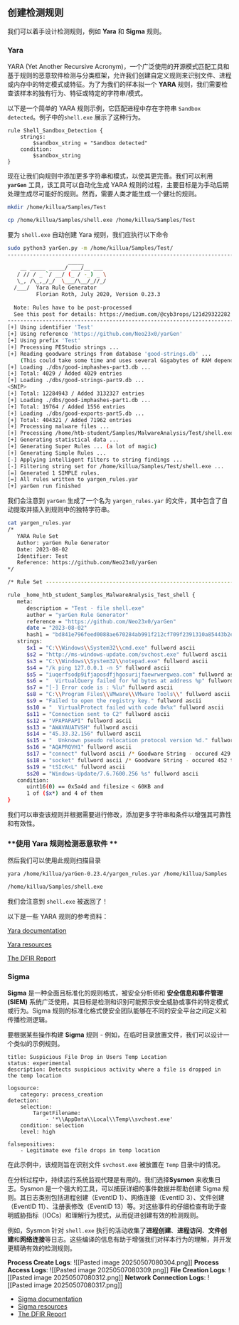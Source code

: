 
## **创建检测规则**

我们可以着手设计检测规则，例如 **Yara** 和 **Sigma** 规则。
### **Yara**

YARA (Yet Another Recursive Acronym)，一个广泛使用的开源模式匹配工具和基于规则的恶意软件检测与分类框架，允许我们创建自定义规则来识别文件、进程或内存中的特定模式或特征。为了为我们的样本拟一个 **YARA** 规则，我们需要检查该样本的独有行为、特征或特定的字符串/模式。

以下是一个简单的 YARA 规则示例，它匹配进程中存在字符串 `Sandbox detected`。例子中的`shell.exe` 展示了这种行为。

```yara
rule Shell_Sandbox_Detection {
    strings:
        $sandbox_string = "Sandbox detected"
    condition:
        $sandbox_string
}
```

现在让我们向规则中添加更多字符串和模式，以使其更完善。我们可以利用 **`yarGen`** 工具，该工具可以自动化生成 YARA 规则的过程，主要目标是为手动后期处理生成尽可能好的规则。然而，需要人类才能生成一个健壮的规则。

```bash
mkdir /home/killua/Samples/Test
```


```bash
cp /home/killua/Samples/shell.exe /home/killua/Samples/Test
```

要为 `shell.exe` 自动创建 Yara 规则，我们应执行以下命令

```bash
sudo python3 yarGen.py -m /home/killua/Samples/Test/
------------------------------------------------------------------------
                   _____            
    __ _____ _____/ ___/__ ___      
   / // / _ `/ __/ (_ / -_) _ \     
   \_, /\_,_/_/  \___/\__/_//_/     
  /___/  Yara Rule Generator        
         Florian Roth, July 2020, Version 0.23.3
   
  Note: Rules have to be post-processed
  See this post for details: https://medium.com/@cyb3rops/121d29322282
------------------------------------------------------------------------
[+] Using identifier 'Test'
[+] Using reference 'https://github.com/Neo23x0/yarGen'
[+] Using prefix 'Test'
[+] Processing PEStudio strings ...
[+] Reading goodware strings from database 'good-strings.db' ...
    (This could take some time and uses several Gigabytes of RAM depending on your db size)
[+] Loading ./dbs/good-imphashes-part3.db ...
[+] Total: 4029 / Added 4029 entries
[+] Loading ./dbs/good-strings-part9.db ...
<SNIP>
[+] Total: 12284943 / Added 3132327 entries
[+] Loading ./dbs/good-imphashes-part1.db ...
[+] Total: 19764 / Added 1556 entries
[+] Loading ./dbs/good-exports-part5.db ...
[+] Total: 404321 / Added 71962 entries
[+] Processing malware files ...
[+] Processing /home/htb-student/Samples/MalwareAnalysis/Test/shell.exe ...
[+] Generating statistical data ...
[+] Generating Super Rules ... (a lot of magic)
[+] Generating Simple Rules ...
[-] Applying intelligent filters to string findings ...
[-] Filtering string set for /home/killua/Samples/Test/shell.exe ...
[=] Generated 1 SIMPLE rules.
[=] All rules written to yargen_rules.yar
[+] yarGen run finished
```

我们会注意到 `yarGen` 生成了一个名为 `yargen_rules.yar` 的文件，其中包含了自动提取并插入到规则中的独特字符串。

```bash
cat yargen_rules.yar
/*
   YARA Rule Set
   Author: yarGen Rule Generator
   Date: 2023-08-02
   Identifier: Test
   Reference: https://github.com/Neo23x0/yarGen
*/

/* Rule Set ----------------------------------------------------------------- */

rule _home_htb_student_Samples_MalwareAnalysis_Test_shell {
   meta:
      description = "Test - file shell.exe"
      author = "yarGen Rule Generator"
      reference = "https://github.com/Neo23x0/yarGen"
      date = "2023-08-02"
      hash1 = "bd841e796feed0088ae670284ab991f212cf709f2391310a85443b2ed1312bda"
   strings:
      $x1 = "C:\\Windows\\System32\\cmd.exe" fullword ascii
      $s2 = "http://ms-windows-update.com/svchost.exe" fullword ascii
      $s3 = "C:\\Windows\\System32\\notepad.exe" fullword ascii
      $s4 = "/k ping 127.0.0.1 -n 5" fullword ascii
      $s5 = "iuqerfsodp9ifjaposdfjhgosurijfaewrwergwea.com" fullword ascii
      $s6 = "  VirtualQuery failed for %d bytes at address %p" fullword ascii
      $s7 = "[-] Error code is : %lu" fullword ascii
      $s8 = "C:\\Program Files\\VMware\\VMware Tools\\" fullword ascii
      $s9 = "Failed to open the registry key." fullword ascii
      $s10 = "  VirtualProtect failed with code 0x%x" fullword ascii
      $s11 = "Connection sent to C2" fullword ascii
      $s12 = "VPAPAPAPI" fullword ascii
      $s13 = "AWAVAUATVSH" fullword ascii
      $s14 = "45.33.32.156" fullword ascii
      $s15 = "  Unknown pseudo relocation protocol version %d." fullword ascii
      $s16 = "AQAPRQVH1" fullword ascii
      $s17 = "connect" fullword ascii /* Goodware String - occured 429 times */
      $s18 = "socket" fullword ascii /* Goodware String - occured 452 times */
      $s19 = "tSIcK<L" fullword ascii
      $s20 = "Windows-Update/7.6.7600.256 %s" fullword ascii
   condition:
      uint16(0) == 0x5a4d and filesize < 60KB and
      1 of ($x*) and 4 of them
}
```

我们可以审查该规则并根据需要进行修改，添加更多字符串和条件以增强其可靠性和有效性。

### **使用 Yara 规则检测恶意软件 **

然后我们可以使用此规则扫描目录
```bash
yara /home/killua/yarGen-0.23.4/yargen_rules.yar /home/killua/Samples

/home/killua/Samples/shell.exe
```

我们会注意到 `shell.exe` 被返回了！

以下是一些 YARA 规则的参考资料：

[Yara documentation](https://yara.readthedocs.io/en/stable/writingrules.html)

[Yara resources](https://github.com/InQuest/awesome-yara)

[The DFIR Report]( https://github.com/The-DFIR-Report/Yara-Rules)

### **Sigma**

**Sigma** 是一种全面且标准化的规则格式，被安全分析师和 **安全信息和事件管理 (SIEM)** 系统广泛使用。其目标是检测和识别可能预示安全威胁或事件的特定模式或行为。Sigma 规则的标准化格式使安全团队能够在不同的安全平台之间定义和传播检测逻辑。

要根据某些操作构建 **Sigma** 规则 - 例如，在临时目录放置文件，我们可以设计一个类似的示例规则。

```
title: Suspicious File Drop in Users Temp Location
status: experimental
description: Detects suspicious activity where a file is dropped in the temp location

logsource:
    category: process_creation
detection:
    selection:
        TargetFilename:
            - '*\\AppData\\Local\\Temp\\svchost.exe'
    condition: selection
    level: high

falsepositives:
    - Legitimate exe file drops in temp location
```

在此示例中，该规则旨在识别文件 `svchost.exe` 被放置在 `Temp` 目录中的情况。

在分析过程中，持续运行系统监视代理是有用的。我们选择**Sysmon** 来收集日志。Sysmon 是一个强大的工具，可以捕获详细的事件数据并帮助创建 Sigma 规则。其日志类别包括进程创建（EventID 1）、网络连接（EventID 3）、文件创建（EventID 11）、注册表修改（EventID 13）等。对这些事件的仔细检查有助于查明威胁指标（IOCs）和理解行为模式，从而促进创建有效的检测规则。

例如，Sysmon 针对 `shell.exe` 执行的活动收集了**进程创建**、**进程访问**、**文件创建**和**网络连接**等日志。这些编译的信息有助于增强我们对样本行为的理解，并开发更精确有效的检测规则。

**Process Create Logs**:
![[Pasted image 20250507080304.png]]
**Process Access Logs**:
![[Pasted image 20250507080309.png]]
**File Creation Logs**:
![[Pasted image 20250507080312.png]]
**Network Connection Logs**:
![[Pasted image 20250507080317.png]]

- [Sigma documentation]( [https://github.com/SigmaHQ/sigma-specification](https://github.com/SigmaHQ/sigma-specification?tab=readme-ov-file#specification))
- [Sigma resources]([https://github.com/SigmaHQ/sigma/tree/master/rules](https://github.com/SigmaHQ/sigma/tree/master/rules))
- [The DFIR Report]([https://github.com/The-DFIR-Report/Sigma-Rules/tree/main/rules](https://github.com/The-DFIR-Report/Sigma-Rules/tree/main/rules))